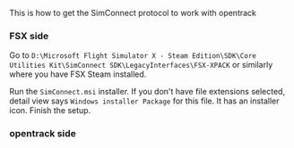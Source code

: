 This is how to get the SimConnect protocol to work with opentrack

### FSX side

Go to `D:\Microsoft Flight Simulator X - Steam Edition\SDK\Core Utilities Kit\SimConnect SDK\LegacyInterfaces\FSX-XPACK` or similarly where you have FSX Steam installed.

Run the `SimConnect.msi` installer. If you don't have file extensions selected, detail view says `Windows installer Package` for this file. It has an installer icon. Finish the setup.

### opentrack side

